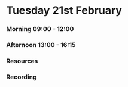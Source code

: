 # Tuesday 21st February

### Morning 09:00 - 12:00
 

### Afternoon 13:00 - 16:15



### Resources



### Recording